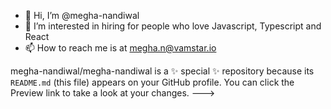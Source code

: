 - 👋 Hi, I’m @megha-nandiwal
- 👀 I’m interested in hiring for people who love Javascript, Typescript and React
- 📫 How to reach me is at megha.n@vamstar.io


megha-nandiwal/megha-nandiwal is a ✨ special ✨ repository because its `README.md` (this file) appears on your GitHub profile.
You can click the Preview link to take a look at your changes.
--->
